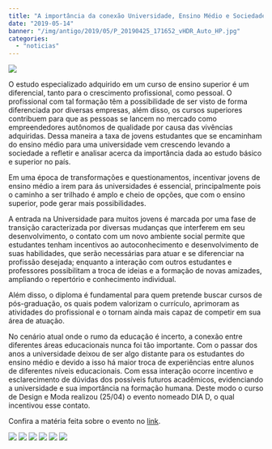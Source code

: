 ```yaml
---
title: "A importância da conexão Universidade, Ensino Médio e Sociedade"
date: "2019-05-14"
banner: "/img/antigo/2019/05/P_20190425_171652_vHDR_Auto_HP.jpg"
categories: 
  - "noticias"
---
```


![](/img/antigo/2019/05/documento-Cópia.jpg)

O estudo especializado adquirido em um curso de ensino superior é um diferencial, tanto para o crescimento profissional, como pessoal. O profissional com tal formação têm a possibilidade de ser visto de forma diferenciada por diversas empresas, além disso, os cursos superiores contribuem para que as pessoas se lancem no mercado como empreendedores autônomos de qualidade por causa das vivências adquiridas. Dessa maneira a taxa de jovens estudantes que se encaminham do ensino médio para uma universidade vem crescendo levando a sociedade a refletir e analisar acerca da importância dada ao estudo básico e superior no país.

Em uma época de transformações e questionamentos, incentivar jovens de ensino médio a irem para ás universidades é essencial, principalmente pois o caminho a ser trilhado é amplo e cheio de opções, que com o ensino superior, pode gerar mais possibilidades.

A entrada na Universidade para muitos jovens é marcada por uma fase de transição caracterizada por diversas mudanças que interferem em seu desenvolvimento, o contato com um novo ambiente social permite que estudantes tenham incentivos ao autoconhecimento e desenvolvimento de suas habilidades, que serão necessárias para atuar e se diferenciar na profissão desejada; enquanto a interação com outros estudantes e professores possibilitam a troca de ideias e a formação de novas amizades, ampliando o repertório e conhecimento individual.

Além disso, o diploma é fundamental para quem pretende buscar cursos de pós-graduação, os quais podem valorizam o currículo, aprimoram as atividades do profissional e o tornam ainda mais capaz de competir em sua área de atuação.

No cenário atual onde o rumo da educação é incerto, a conexão entre diferentes áreas educacionais nunca foi tão importante. Com o passar dos anos a universidade deixou de ser algo distante para os estudantes do ensino médio e devido a isso há maior troca de experiências entre alunos de diferentes níveis educacionais. Com essa interação ocorre incentivo e esclarecimento de dúvidas dos possíveis futuros acadêmicos, evidenciando a universidade e sua importância na formação humana. Deste modo o curso de Design e Moda realizou (25/04) o evento nomeado DIA D, o qual incentivou esse contato.

Confira a matéria feita sobre o evento no [link](http://www.noticias.uem.br/index.php?option=com_content&view=article&id=23644:cianorte-realiza-workshop-que-une-design-e-moda&catid=986&Itemid=101).

![](/img/antigo/2019/05/P_20190425_162749_1_vHDR_Auto.jpg)
![](/img/antigo/2019/05/P_20190425_162900_vHDR_Auto.jpg)
![](/img/antigo/2019/05/P_20190425_163116_vHDR_Auto.jpg)
![](/img/antigo/2019/05/P_20190425_163315_vHDR_Auto.jpg)
![](/img/antigo/2019/05/P_20190425_163727_vHDR_Auto.jpg)
![](/img/antigo/2019/05/P_20190425_171652_vHDR_Auto_HP.jpg)
